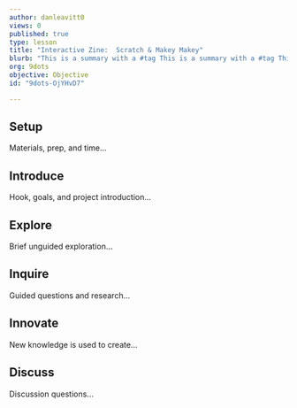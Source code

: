 ```yaml
---
author: danleavitt0
views: 0
published: true
type: lesson
title: "Interactive Zine:  Scratch & Makey Makey"
blurb: "This is a summary with a #tag This is a summary with a #tag This is a summary with a #tag This is a summary with a #tag This is a summary wi"
org: 9dots
objective: Objective
id: "9dots-OjYHvD7"

---
```


## Setup
Materials, prep, and time...

## Introduce
Hook, goals, and project introduction...

## Explore
Brief unguided exploration...

## Inquire
Guided questions and research...

## Innovate
New knowledge is used to create...

## Discuss
Discussion questions...
